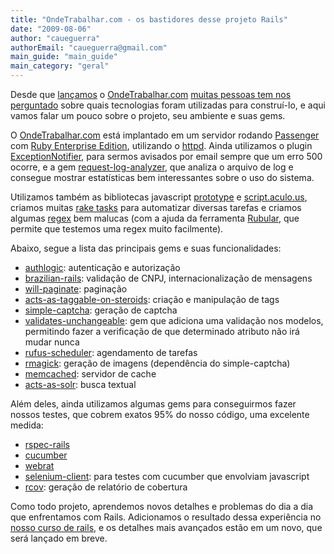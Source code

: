 ```yaml
---
title: "OndeTrabalhar.com - os bastidores desse projeto Rails"
date: "2009-08-06"
author: "caueguerra"
authorEmail: "caueguerra@gmail.com"
main_guide: "main_guide"
main_category: "geral"
---
```


Desde que [lançamos](https://blog.caelum.com.br/ondetrabalharcom-uma-iniciativa-da-caelum/) o [OndeTrabalhar.com](http://ondetrabalhar.com) [muitas pessoas tem nos perguntado](http://www.guj.com.br/java/133661-ondetrabalharcom-qualquer-coisa-de-ti-novo-portal-de-empregos) sobre quais tecnologias foram utilizadas para construí-lo, e aqui vamos falar um pouco sobre o projeto, seu ambiente e suas gems.

O [OndeTrabalhar.com](http://ondetrabalhar.com) está implantado em um servidor rodando [Passenger](http://www.modrails.com/) com [Ruby Enterprise Edition](http://www.rubyenterpriseedition.com/), utilizando o [httpd](http://httpd.apache.org/). Ainda utilizamos o plugin [ExceptionNotifier](http://github.com/rails/exception_notification/tree/master), para sermos avisados por email sempre que um erro 500 ocorre, e a gem [request-log-analyzer](http://github.com/wvanbergen/request-log-analyzer/tree/master), que analiza o arquivo de log e consegue mostrar estatísticas bem interessantes sobre o uso do sistema.

Utilizamos também as bibliotecas javascript [prototype](http://www.prototypejs.org/) e [script.aculo.us](http://script.aculo.us/), criamos muitas [rake tasks](http://rake.rubyforge.org/) para automatizar diversas tarefas e criamos algumas [regex](http://en.wikipedia.org/wiki/Regular_expression) bem malucas (com a ajuda da ferramenta [Rubular](http://www.rubular.com/), que permite que testemos uma regex muito facilmente).

Abaixo, segue a lista das principais gems e suas funcionalidades:

- [authlogic](http://github.com/binarylogic/authlogic/tree/master): autenticação e autorização
- [brazilian-rails](http://improveit.com.br/software_livre/brazilian_rails): validação de CNPJ, internacionalização de mensagens
- [will-paginate](http://wiki.github.com/mislav/will_paginate): paginação
- [acts-as-taggable-on-steroids](http://github.com/mattetti/acts_as_taggable_on_steroids/tree/master): criação e manipulação de tags
- [simple-captcha](http://expressica.com/simple_captcha/): geração de captcha
- [validates-unchangeable](http://locusfoc.us/2007/2/1/validates_unchangeable-plugin): gem que adiciona uma validação nos modelos, permitindo fazer a verificação de que determinado atributo não irá mudar nunca
- [rufus-scheduler](http://rufus.rubyforge.org/rufus-scheduler/): agendamento de tarefas
- [rmagick](http://rmagick.rubyforge.org/): geração de imagens (dependência do simple-captcha)
- [memcached](http://blog.evanweaver.com/files/doc/fauna/memcached/files/README.html): servidor de cache
- [acts-as-solr](http://github.com/railsfreaks/acts_as_solr/tree/master): busca textual

Além deles, ainda utilizamos algumas gems para conseguirmos fazer nossos testes, que cobrem exatos 95% do nosso código, uma excelente medida:

- [rspec-rails](http://rspec.info/rails/)
- [cucumber](http://cukes.info/)
- [webrat](http://github.com/brynary/webrat/tree/master)
- [selenium-client](http://seleniumhq.org/projects/ruby/): para testes com cucumber que envolviam javascript
- [rcov](http://github.com/spicycode/rcov/tree/master): geração de relatório de cobertura

Como todo projeto, aprendemos novos detalhes e problemas do dia a dia que enfrentamos com Rails. Adicionamos o resultado dessa experiência no [nosso curso de rails](http://www.caelum.com.br/curso/rr-71-ruby-on-rails/), e os detalhes mais avançados estão em um novo, que será lançado em breve.
